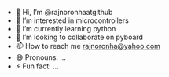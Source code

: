 - 👋 Hi, I’m @rajnoronhaatgithub
- 👀 I’m interested in microcontrollers
- 🌱 I’m currently learning python
- 💞️ I’m looking to collaborate on pyboard
- 📫 How to reach me rajnoronha@yahoo.com
- 😄 Pronouns: ...
- ⚡ Fun fact: ...

<!---
rajnoronhaatgithub/rajnoronhaatgithub is a ✨ special ✨ repository because its `README.md` (this file) appears on your GitHub profile.
You can click the Preview link to take a look at your changes.
--->
